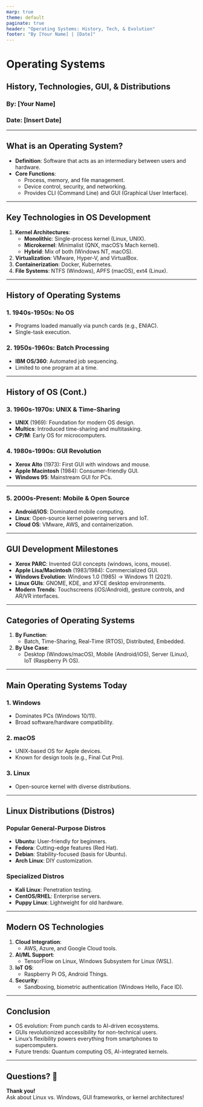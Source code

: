 ```yaml
---
marp: true
theme: default
paginate: true
header: "Operating Systems: History, Tech, & Evolution"
footer: "By [Your Name] | [Date]"
---
```


<!-- Title Slide -->
# Operating Systems

## History, Technologies, GUI, & Distributions

### By: [Your Name]

### Date: [Insert Date]

---

## What is an Operating System?

- **Definition**: Software that acts as an intermediary between users and hardware.
- **Core Functions**:
  - Process, memory, and file management.
  - Device control, security, and networking.
  - Provides CLI (Command Line) and GUI (Graphical User Interface).

---

## Key Technologies in OS Development

1. **Kernel Architectures**:
   - **Monolithic**: Single-process kernel (Linux, UNIX).
   - **Microkernel**: Minimalist (QNX, macOS’s Mach kernel).
   - **Hybrid**: Mix of both (Windows NT, macOS).
2. **Virtualization**: VMware, Hyper-V, and VirtualBox.
3. **Containerization**: Docker, Kubernetes.
4. **File Systems**: NTFS (Windows), APFS (macOS), ext4 (Linux).

---

## History of Operating Systems

### 1. **1940s-1950s**: No OS

- Programs loaded manually via punch cards (e.g., ENIAC).
- Single-task execution.

### 2. **1950s-1960s**: Batch Processing

- **IBM OS/360**: Automated job sequencing.
- Limited to one program at a time.

---

## History of OS (Cont.)

### 3. **1960s-1970s**: UNIX & Time-Sharing

- **UNIX** (1969): Foundation for modern OS design.
- **Multics**: Introduced time-sharing and multitasking.
- **CP/M**: Early OS for microcomputers.

### 4. **1980s-1990s**: GUI Revolution

- **Xerox Alto** (1973): First GUI with windows and mouse.
- **Apple Macintosh** (1984): Consumer-friendly GUI.
- **Windows 95**: Mainstream GUI for PCs.

---

### 5. **2000s-Present**: Mobile & Open Source

- **Android/iOS**: Dominated mobile computing.
- **Linux**: Open-source kernel powering servers and IoT.
- **Cloud OS**: VMware, AWS, and containerization.

---

## GUI Development Milestones

- **Xerox PARC**: Invented GUI concepts (windows, icons, mouse).
- **Apple Lisa/Macintosh** (1983/1984): Commercialized GUI.
- **Windows Evolution**: Windows 1.0 (1985) → Windows 11 (2021).
- **Linux GUIs**: GNOME, KDE, and XFCE desktop environments.
- **Modern Trends**: Touchscreens (iOS/Android), gesture controls, and AR/VR interfaces.

---

## Categories of Operating Systems

1. **By Function**:
   - Batch, Time-Sharing, Real-Time (RTOS), Distributed, Embedded.
2. **By Use Case**:
   - Desktop (Windows/macOS), Mobile (Android/iOS), Server (Linux), IoT (Raspberry Pi OS).

---

## Main Operating Systems Today

### 1. **Windows**

- Dominates PCs (Windows 10/11).
- Broad software/hardware compatibility.

### 2. **macOS**

- UNIX-based OS for Apple devices.
- Known for design tools (e.g., Final Cut Pro).

### 3. **Linux**

- Open-source kernel with diverse distributions.

---

## Linux Distributions (Distros)

### Popular General-Purpose Distros

- **Ubuntu**: User-friendly for beginners.
- **Fedora**: Cutting-edge features (Red Hat).
- **Debian**: Stability-focused (basis for Ubuntu).
- **Arch Linux**: DIY customization.

### Specialized Distros

- **Kali Linux**: Penetration testing.
- **CentOS/RHEL**: Enterprise servers.
- **Puppy Linux**: Lightweight for old hardware.

---

## Modern OS Technologies

1. **Cloud Integration**:
   - AWS, Azure, and Google Cloud tools.
2. **AI/ML Support**:
   - TensorFlow on Linux, Windows Subsystem for Linux (WSL).
3. **IoT OS**:
   - Raspberry Pi OS, Android Things.
4. **Security**:
   - Sandboxing, biometric authentication (Windows Hello, Face ID).

---

## Conclusion

- OS evolution: From punch cards to AI-driven ecosystems.
- GUIs revolutionized accessibility for non-technical users.
- Linux’s flexibility powers everything from smartphones to supercomputers.
- Future trends: Quantum computing OS, AI-integrated kernels.

---

## Questions? 🤔

**Thank you!**  
Ask about Linux vs. Windows, GUI frameworks, or kernel architectures!
